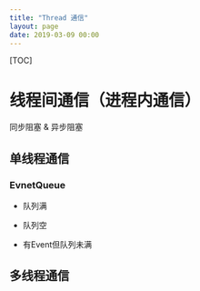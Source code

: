 ```yaml
---
title: "Thread 通信"
layout: page
date: 2019-03-09 00:00
---
```


[TOC]

# 线程间通信（进程内通信）

同步阻塞 & 异步阻塞

## 单线程通信

### EvnetQueue

* 队列满

* 队列空

* 有Event但队列未满

## 多线程通信
